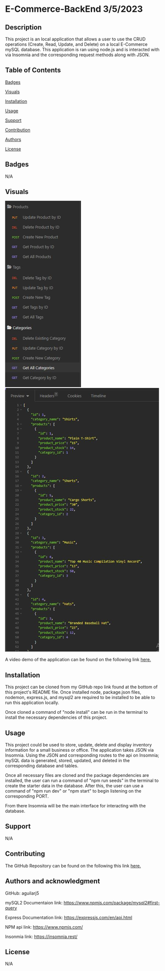 # E-Commerce-BackEnd 3/5/2023

## Description

This project is an local application that allows a user to use the CRUD operations (Create, Read, Update, and Delete) on a local E-Commerce mySQL database. This application is ran using node.js and is interacted with via Insomnia and the corresponding request methods along with JSON.

## Table of Contents

[Badges](#badges)

[Visuals](#visuals)

[Installation](#installation)

[Usage](#usage)

[Support](#support)

[Contribution](#contribution)

[Authors](#authors)

[License](#license)

<a name="badges"/>

## Badges

N/A

<a name="visuals"/>

## Visuals

![alt Preview of application](./assets/images/preview1.JPG)
![alt Preview of application](./assets/images/preview2.JPG)

A video demo of the application can be found on the following link [here.](https://drive.google.com/file/d/1xM3WIvDXIpcfwcOc9cntEnAeMsYuIBd7/view)

<a name="installation"/>

## Installation

This project can be cloned from my GitHub repo link found at the bottom of this project's README file. Once installed node, package.json files, nodemon, express.js, and mysql2 are required to be installed to be able to run this application locally.

Once cloned a command of "node install" can be run in the terminal to install the necessary dependencies of this project.

<a name="usage"/>

## Usage

This project could be used to store, update, delete and display inventory information for a small business or office. The application takes JSON via Insomnia. Using the JSON and corresponding routes to the api on Insomnia; mySQL data is generated, stored, updated, and deleted in the corresponding database and tables.

Once all necessary files are cloned and the package dependencies are installed, the user can run a command of "npm run seeds" in the terminal to create the starter data in the database. After this, the user can use a command of "npm run dev" or "npm start" to begin listening on the corresponding PORT.

From there Insomnia will be the main interface for interacting with the database.

<a name="support"/>

## Support

N/A

<a name="contribution"/>

## Contributing

The GitHub Repository can be found on the following this link [here.](https://github.com/aguilarj5/E-Commerce-BackEnd.git)

<a name="authors"/>

## Authors and acknowledgment

GitHub: aguilarj5

mySQL2 Documentaion link: https://www.npmjs.com/package/mysql2#first-query

Express Documentation link: https://expressjs.com/en/api.html

NPM api link: https://www.npmjs.com/

Insonmia link: https://insomnia.rest/

<a name="license"/>

## License

N/A

